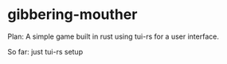 # gibbering-mouther
Plan: A simple game built in rust using tui-rs for a user interface.

So far: just tui-rs setup

